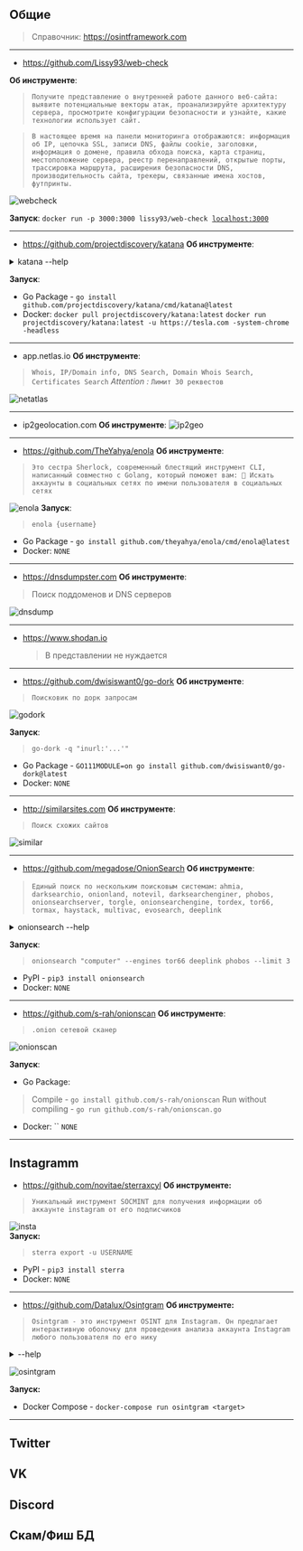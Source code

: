 ## Общие

> Справочник: https://osintframework.com

---

* https://github.com/Lissy93/web-check

__Об инструменте__:
> `Получите представление о внутренней работе данного веб-сайта: выявите потенциальные векторы атак, проанализируйте архитектуру сервера, просмотрите конфигурации безопасности и узнайте, какие технологии использует сайт.`

> `В настоящее время на панели мониторинга отображаются: информация об IP, цепочка SSL, записи DNS, файлы cookie, заголовки, информация о домене, правила обхода поиска, карта страниц, местоположение сервера, реестр перенаправлений, открытые порты, трассировка маршрута, расширения безопасности DNS, производительность сайта, трекеры, связанные имена хостов, футпринты.`

![webcheck](https://github.com/Apanazar/osintools.github.io/blob/main/img/webcheck.png)

__Запуск__: 
`docker run -p 3000:3000 lissy93/web-check` 
[`localhost:3000`](http://localhost:3000/)

---

* https://github.com/projectdiscovery/katana
__Об инструменте__:
<details><summary>   katana --help</summary>

   Katana is a fast crawler focused on execution in automation
pipelines offering both headless and non-headless crawling.

Usage:
  ./katana [flags]

Flags:
INPUT:
   -u, -list string[]  target url / list to crawl
   -resume string      resume scan using resume.cfg

CONFIGURATION:
   -r, -resolvers string[]       list of custom resolver (file or comma separated)
   -d, -depth int                maximum depth to crawl (default 3)
   -jc, -js-crawl                enable endpoint parsing / crawling in javascript file
   -jsl, -jsluice                enable jsluice parsing in javascript file (memory intensive)
   -ct, -crawl-duration value    maximum duration to crawl the target for (s, m, h, d) (default s)
   -kf, -known-files string      enable crawling of known files (all,robotstxt,sitemapxml), a minimum depth of 3 is required to ensure all known files are properly crawled.
   -mrs, -max-response-size int  maximum response size to read (default 9223372036854775807)
   -timeout int                  time to wait for request in seconds (default 10)
   -aff, -automatic-form-fill    enable automatic form filling (experimental)
   -fx, -form-extraction         extract form, input, textarea & select elements in jsonl output
   -retry int                    number of times to retry the request (default 1)
   -proxy string                 http/socks5 proxy to use
   -H, -headers string[]         custom header/cookie to include in all http request in header:value format (file)
   -config string                path to the katana configuration file
   -fc, -form-config string      path to custom form configuration file
   -flc, -field-config string    path to custom field configuration file
   -s, -strategy string          Visit strategy (depth-first, breadth-first) (default "depth-first")
   -iqp, -ignore-query-params    Ignore crawling same path with different query-param values
   -tlsi, -tls-impersonate       enable experimental client hello (ja3) tls randomization
   -dr, -disable-redirects       disable following redirects (default false)

DEBUG:
   -health-check, -hc        run diagnostic check up
   -elog, -error-log string  file to write sent requests error log

HEADLESS:
   -hl, -headless                    enable headless hybrid crawling (experimental)
   -sc, -system-chrome               use local installed chrome browser instead of katana installed
   -sb, -show-browser                show the browser on the screen with headless mode
   -ho, -headless-options string[]   start headless chrome with additional options
   -nos, -no-sandbox                 start headless chrome in --no-sandbox mode
   -cdd, -chrome-data-dir string     path to store chrome browser data
   -scp, -system-chrome-path string  use specified chrome browser for headless crawling
   -noi, -no-incognito               start headless chrome without incognito mode
   -cwu, -chrome-ws-url string       use chrome browser instance launched elsewhere with the debugger listening at this URL
   -xhr, -xhr-extraction             extract xhr request url,method in jsonl output

SCOPE:
   -cs, -crawl-scope string[]       in scope url regex to be followed by crawler
   -cos, -crawl-out-scope string[]  out of scope url regex to be excluded by crawler
   -fs, -field-scope string         pre-defined scope field (dn,rdn,fqdn) or custom regex (e.g., '(company-staging.io|company.com)') (default "rdn")
   -ns, -no-scope                   disables host based default scope
   -do, -display-out-scope          display external endpoint from scoped crawling

FILTER:
   -mr, -match-regex string[]       regex or list of regex to match on output url (cli, file)
   -fr, -filter-regex string[]      regex or list of regex to filter on output url (cli, file)
   -f, -field string                field to display in output (url,path,fqdn,rdn,rurl,qurl,qpath,file,ufile,key,value,kv,dir,udir)
   -sf, -store-field string         field to store in per-host output (url,path,fqdn,rdn,rurl,qurl,qpath,file,ufile,key,value,kv,dir,udir)
   -em, -extension-match string[]   match output for given extension (eg, -em php,html,js)
   -ef, -extension-filter string[]  filter output for given extension (eg, -ef png,css)
   -mdc, -match-condition string    match response with dsl based condition
   -fdc, -filter-condition string   filter response with dsl based condition

RATE-LIMIT:
   -c, -concurrency int          number of concurrent fetchers to use (default 10)
   -p, -parallelism int          number of concurrent inputs to process (default 10)
   -rd, -delay int               request delay between each request in seconds
   -rl, -rate-limit int          maximum requests to send per second (default 150)
   -rlm, -rate-limit-minute int  maximum number of requests to send per minute

UPDATE:
   -up, -update                 update katana to latest version
   -duc, -disable-update-check  disable automatic katana update check

OUTPUT:
   -o, -output string                file to write output to
   -sr, -store-response              store http requests/responses
   -srd, -store-response-dir string  store http requests/responses to custom directory
   -or, -omit-raw                    omit raw requests/responses from jsonl output
   -ob, -omit-body                   omit response body from jsonl output
   -j, -jsonl                        write output in jsonl format
   -nc, -no-color                    disable output content coloring (ANSI escape codes)
   -silent                           display output only
   -v, -verbose                      display verbose output
   -debug                            display debug output
   -version                          display project version

</details>

__Запуск__:
* Go Package - `go install github.com/projectdiscovery/katana/cmd/katana@latest`
* Docker:
`docker pull projectdiscovery/katana:latest`
`docker run projectdiscovery/katana:latest -u https://tesla.com -system-chrome -headless`

---
* app.netlas.io
__Об инструменте__:
> `Whois, IP/Domain info, DNS Search, Domain Whois Search, Certificates Search`
>_Attention :_ `Лимит 30 реквестов `

![netatlas](https://github.com/Apanazar/osintools.github.io/blob/main/img/netlas.png)

---


* ip2geolocation.com
__Об инструменте__:
![ip2geo](https://github.com/Apanazar/osintools.github.io/blob/main/img/ip2geo.png)

---

* https://github.com/TheYahya/enola
__Об инструменте__:
> `Это сестра Sherlock, современный блестящий инструмент CLI, написанный совместно с Golang, который поможет вам: 🔎 Искать аккаунты в социальных сетях по имени пользователя в социальных сетях`

![enola](https://github.com/Apanazar/osintools.github.io/blob/main/img/enola.png)
__Запуск__:
>`enola {username}`
* Go Package - `go install github.com/theyahya/enola/cmd/enola@latest`
* Docker:
`NONE`

---

* https://dnsdumpster.com
__Об инструменте__:
> Поиск поддоменов и DNS серверов

![dnsdump](https://github.com/Apanazar/osintools.github.io/blob/main/img/dnsdump.png)

---

* https://www.shodan.io
  > В представлении не нуждается

---

* https://github.com/dwisiswant0/go-dork
__Об инструменте__:
> `Поисковик по дорк запросам`

![godork](https://github.com/Apanazar/osintools.github.io/blob/main/img/godork.png)

__Запуск__:
> `go-dork -q "inurl:'...'"`
* Go Package - `GO111MODULE=on go install github.com/dwisiswant0/go-dork@latest`
* Docker:
`NONE`

---

* http://similarsites.com
__Об инструменте__:
> `Поиск схожих сайтов`

![similar](https://github.com/Apanazar/osintools.github.io/blob/main/img/similar.png)

---

* https://github.com/megadose/OnionSearch
__Об инструменте__:
> `Единый поиск по нескольким поисковым системам:`
> `ahmia, darksearchio, onionland, notevil, darksearchenginer, phobos, onionsearchserver, torgle, onionsearchengine, tordex, tor66, tormax, haystack, multivac, evosearch, deeplink`

<details><summary>onionsearch --help</summary>
usage: onionsearch [-h] [--proxy PROXY] [--output OUTPUT]
                  [--continuous_write CONTINUOUS_WRITE] [--limit LIMIT]
                  [--engines [ENGINES [ENGINES ...]]]
                  [--exclude [EXCLUDE [EXCLUDE ...]]]
                  [--fields [FIELDS [FIELDS ...]]]
                  [--field_delimiter FIELD_DELIMITER] [--mp_units MP_UNITS]
                  search

positional arguments:
  search                The search string or phrase

optional arguments:
  -h, --help            show this help message and exit
  --proxy PROXY         Set Tor proxy (default: 127.0.0.1:9050)
  --output OUTPUT       Output File (default: output_$SEARCH_$DATE.txt), where $SEARCH is replaced by the first chars of the search string and $DATE is replaced by the datetime
  --continuous_write CONTINUOUS_WRITE
                        Write progressively to output file (default: False)
  --limit LIMIT         Set a max number of pages per engine to load
  --engines [ENGINES [ENGINES ...]]
                        Engines to request (default: full list)
  --exclude [EXCLUDE [EXCLUDE ...]]
                        Engines to exclude (default: none)
  --fields [FIELDS [FIELDS ...]]
                        Fields to output to csv file (default: engine name link), available fields are shown below
  --field_delimiter FIELD_DELIMITER
                        Delimiter for the CSV fields
  --mp_units MP_UNITS   Number of processing units (default: core number minus 1)
</details>

__Запуск__:
> `onionsearch "computer" --engines tor66 deeplink phobos --limit 3`
* PyPI - `pip3 install onionsearch`
* Docker:
`NONE`

---

* https://github.com/s-rah/onionscan
__Об инструменте__:
> `.onion сетевой сканер`

![onionscan](https://github.com/Apanazar/osintools.github.io/blob/main/img/onionscan.png)

__Запуск__:
* Go Package:
>Compile - `go install github.com/s-rah/onionscan`
>Run without compiling - `go run github.com/s-rah/onionscan.go`
* Docker: ``
`NONE`

---

## Instagramm

* https://github.com/novitae/sterraxcyl
__Об инструменте:__
> `Уникальный инструмент SOCMINT для получения информации об аккаунте instagram от его подписчиков`

![insta](https://github.com/Apanazar/osintools.github.io/blob/main/img/insta.png)  
__Запуск:__
> `sterra export -u USERNAME`
* PyPI - `pip3 install sterra`
* Docker:
`NONE`

---

* https://github.com/Datalux/Osintgram
__Об инструменте:__
> `Osintgram - это инструмент OSINT для Instagram. Он предлагает интерактивную оболочку для проведения анализа аккаунта Instagram любого пользователя по его нику`

<details>
<summary> --help</summary>

- addrs           Get all registered addressed by target photos
- captions        Get user's photos captions
- comments        Get total comments of target's posts
- followers       Get target followers
- followings      Get users followed by target
- fwersemail      Get email of target followers
- fwingsemail     Get email of users followed by target
- fwersnumber     Get phone number of target followers
- fwingsnumber    Get phone number of users followed by target
- hashtags        Get hashtags used by target
- info            Get target info
- likes           Get total likes of target's posts
- mediatype       Get user's posts type (photo or video)
- photodes        Get description of target's photos
- photos          Download user's photos in output folder
- propic          Download user's profile picture
- stories         Download user's stories  
- tagged          Get list of users tagged by target
- wcommented      Get a list of user who commented target's photos
- wtagged         Get a list of user who tagged target
</details>

![osintgram](https://github.com/Apanazar/osintools.github.io/blob/main/img/osintgram.png)

__Запуск:__
* Docker Compose - `docker-compose run osintgram <target>`

---

## Twitter

## VK

## Discord

## Скам/Фиш БД

